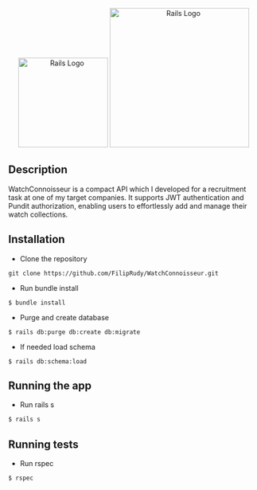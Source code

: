 <p align="center">
<a href="[https://cdn.worldvectorlogo.com/logos/aws-lambda-1.svg](https://cdn.freebiesupply.com/logos/thumbs/2x/rails-1-logo.png)" target="blank"><img src="https://upload.wikimedia.org/wikipedia/commons/thumb/5/57/Devicon-ruby-plain-wordmark.svg/2048px-Devicon-ruby-plain-wordmark.svg.png" width="180" alt="Rails Logo" /></a>    <a href="[https://cdn.worldvectorlogo.com/logos/aws-lambda-1.svg](https://cdn.freebiesupply.com/logos/thumbs/2x/rails-1-logo.png)" target="blank"><img src="https://cdn.freebiesupply.com/logos/thumbs/2x/rails-1-logo.png" width="280" alt="Rails Logo" /></a>
</p>

## Description

WatchConnoisseur is a compact API which I developed for a recruitment task at one of my target companies. It supports JWT authentication and Pundit authorization, enabling users to effortlessly add and manage their watch collections.

## Installation

* Clone the repository
```
git clone https://github.com/FilipRudy/WatchConnoisseur.git
```

* Run bundle install
```
$ bundle install
```

* Purge and create database
```
$ rails db:purge db:create db:migrate
```

* If needed load schema
```
$ rails db:schema:load
```

## Running the app

* Run rails s
```bash
$ rails s

```

## Running tests

* Run rspec
```bash
$ rspec

```

